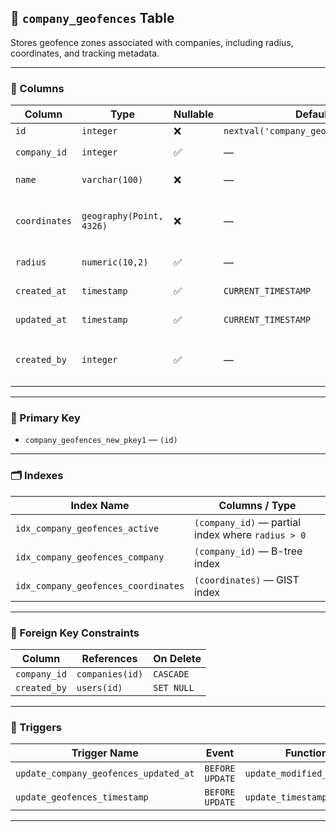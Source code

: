 ## 📍 `company_geofences` Table

Stores geofence zones associated with companies, including radius, coordinates, and tracking metadata.

---

### 🧱 Columns

| Column        | Type                         | Nullable | Default                                 | Description                                 |
|---------------|------------------------------|----------|-----------------------------------------|---------------------------------------------|
| `id`          | `integer`                    | ❌       | `nextval('company_geofences_id_seq')`   | Primary key                                  |
| `company_id`  | `integer`                    | ✅       | —                                       | References `companies(id)`                  |
| `name`        | `varchar(100)`               | ❌       | —                                       | Name of the geofence                         |
| `coordinates` | `geography(Point, 4326)`     | ❌       | —                                       | Center point of the geofence (GPS)          |
| `radius`      | `numeric(10,2)`              | ✅       | —                                       | Radius in meters                             |
| `created_at`  | `timestamp`                  | ✅       | `CURRENT_TIMESTAMP`                     | Creation timestamp                           |
| `updated_at`  | `timestamp`                  | ✅       | `CURRENT_TIMESTAMP`                     | Last update timestamp                        |
| `created_by`  | `integer`                    | ✅       | —                                       | References `users(id)` who created the zone |

---

### 🔑 Primary Key

- `company_geofences_new_pkey1` — `(id)`

---

### 🗂️ Indexes

| Index Name                         | Columns / Type                   |
|------------------------------------|----------------------------------|
| `idx_company_geofences_active`     | `(company_id)` — partial index where `radius > 0` |
| `idx_company_geofences_company`    | `(company_id)` — B-tree index    |
| `idx_company_geofences_coordinates`| `(coordinates)` — GIST index     |

---

### 🔗 Foreign Key Constraints

| Column       | References         | On Delete     |
|--------------|--------------------|---------------|
| `company_id` | `companies(id)`    | `CASCADE`     |
| `created_by` | `users(id)`        | `SET NULL`    |

---

### 🔁 Triggers

| Trigger Name                         | Event           | Function                         |
|--------------------------------------|------------------|-----------------------------------|
| `update_company_geofences_updated_at`| `BEFORE UPDATE` | `update_modified_column()`       |
| `update_geofences_timestamp`         | `BEFORE UPDATE` | `update_timestamp()`             |

---